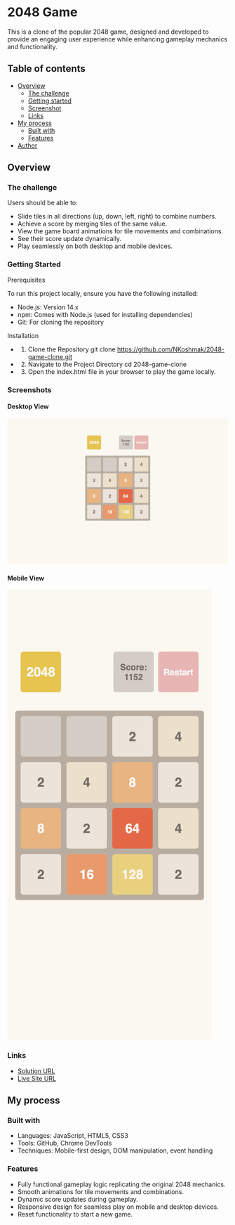 
# 2048 Game

This is a clone of the popular 2048 game, designed and developed to provide an engaging user experience while enhancing gameplay mechanics and functionality.

## Table of contents

- [Overview](#overview)
  - [The challenge](#the-challenge)
  - [Getting started](#getting-started)
  - [Screenshot](#screenshot)
  - [Links](#links)
- [My process](#my-process)
  - [Built with](#built-with)
  - [Features](#features)
- [Author](#author)

## Overview

### The challenge

Users should be able to:

- Slide tiles in all directions (up, down, left, right) to combine numbers.
- Achieve a score by merging tiles of the same value.
- View the game board animations for tile movements and combinations.
- See their score update dynamically.
- Play seamlessly on both desktop and mobile devices.

### Getting Started

Prerequisites

To run this project locally, ensure you have the following installed:
-	Node.js: Version 14.x
- npm: Comes with Node.js (used for installing dependencies)
- Git: For cloning the repository

Installation
- 1. Clone the Repository
      git clone https://github.com/NKoshmak/2048-game-clone.git
- 2. Navigate to the Project Directory
      cd 2048-game-clone
- 3. Open the index.html file in your browser to play the game locally.

### Screenshots

#### Desktop View
[![Desktop View](./Screenshot-desktop.png)](./Screenshot-desktop.png)

#### Mobile View
[![Mobile View](./Screenshot-mobile.png)](./Screenshot-mobile.png)

### Links

- [Solution URL](https://github.com/NKoshmak/2048-game)
- [Live Site URL](https://nkoshmak.github.io/2048-game/)

## My process

### Built with

- Languages: JavaScript, HTML5, CSS3
- Tools: GitHub, Chrome DevTools
- Techniques: Mobile-first design, DOM manipulation, event handling

### Features

- Fully functional gameplay logic replicating the original 2048 mechanics.
- Smooth animations for tile movements and combinations.
- Dynamic score updates during gameplay.
- Responsive design for seamless play on mobile and desktop devices.
- Reset functionality to start a new game.

